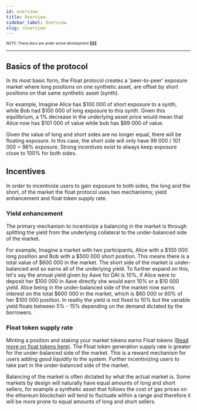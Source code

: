 ```yaml
---
id: overview
title: Overview
sidebar_label: Overview
slug: /overview
---
```


<sub><sup> NOTE: These docs are under active development 👷‍♀️👷 </sup></sub>

---

## Basics of the protocol

In its most basic form, the Float protocol creates a 'peer-to-peer' exposure market where long positions on one synthetic asset, are offset by short positions on that same synthetic asset (synth).

For example, Imagine Alice has $100 000 of short exposure to a synth, while Bob had $100 000 of long exposure to this synth. Given this equilibrium, a 1% decrease in the underlying asset price would mean that Alice now has $101 000 of value while bob has $99 000 of value.

Given the value of long and short sides are no longer equal, there will be floating exposure. In this case, the short side will only have 99 000 / 101 000 = 98% exposure. Strong incentives exist to always keep exposure close to 100% for both sides.

## Incentives

In order to incentivize users to gain exposure to both sides, the long and the short, of the market the float protocol uses two mechanisms; yield enhancement and float token supply rate.

### Yield enhancement

The primary mechanism to incentivize a balancing in the market is through splitting the yield from the underlying collateral to the under-balanced side of the market.

For example, Imagine a market with two participants, Alice with a $100 000 long position and Bob with a $500 000 short position. This means there is a total value of $600 000 in the market. The short side of the market is under-balanced and so earns all of the underlying yield. To further expand on this, let's say the annual yield given by Aave for DAI is 10%, if Alice were to deposit her $100 000 in Aave directly she would earn 10% or a $10 000 yield. Alice being in the under-balanced side of the market now earns interest on the total $600 000 in the market, which is $60 000 or 60% of her $100 000 position. In reality the yield is not fixed to 10% but the variable yield floats between 5% - 15% depending on the demand dictated by the borrowers.

### Float token supply rate

Minting a position and staking your market tokens earns Float tokens ([Read more on float tokens here](/docs/float-token)). The Float token generation supply rate is greater for the under-balanced side of the market. This is a reward mechanism for users adding _good liquidity_ to the system. Further incentivizing users to take part in the under-balanced side of the market.

<!-- ### Imbalance penalty   TODO: based on decision around this fee will reintroduce and finish
Additional adding _bad liquidity_ to the market or entering the market on the over-balanced side is exposed to a balancing fee of 50 basis points which goes to the opposite side of the market. This is -->

Balancing of the market is often dictated by what the actual market is. Some markets by design will naturally have equal amounts of long and short sellers, for example a synthetic asset that follows the cost of gas prices on the ethereum blockchain will tend to fluctuate within a range and therefore it will be more prone to equal amounts of long and short sellers.
